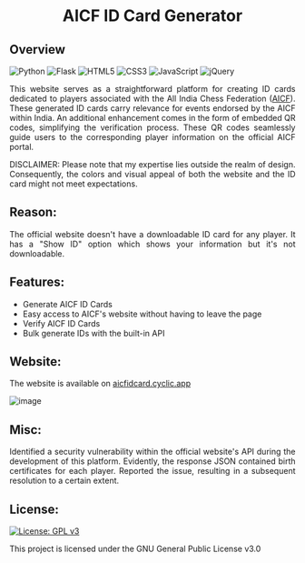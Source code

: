 <h1 align="center" id="title">AICF ID Card Generator</h1>


<h2>Overview</h2>

![Python](https://img.shields.io/badge/python-3670A0?style=for-the-badge&logo=python&logoColor=ffdd54)
![Flask](https://img.shields.io/badge/flask-%23000.svg?style=for-the-badge&logo=flask&logoColor=white)
![HTML5](https://img.shields.io/badge/html5-%23E34F26.svg?style=for-the-badge&logo=html5&logoColor=white)
![CSS3](https://img.shields.io/badge/css3-%231572B6.svg?style=for-the-badge&logo=css3&logoColor=white)
![JavaScript](https://img.shields.io/badge/javascript-%23323330.svg?style=for-the-badge&logo=javascript&logoColor=%23F7DF1E)
![jQuery](https://img.shields.io/badge/jquery-%230769AD.svg?style=for-the-badge&logo=jquery&logoColor=white)

<div align="justify">
  <p>This website serves as a straightforward platform for creating ID cards dedicated to players associated with the
  All India Chess Federation (<a href="https://aicf.in/">AICF</a>).
  These generated ID cards carry relevance for events endorsed by the AICF within India.
  An additional enhancement comes in the form of embedded QR codes, simplifying the verification process.
  These QR codes seamlessly guide users to the corresponding player information on the official AICF portal.</p>

  <p>DISCLAIMER: Please note that my expertise lies outside the realm of design. Consequently, the colors and visual appeal of both the website and the ID card might not meet expectations.</p>
</div>


<h2>Reason:</h2>
<p align="justify">The official website doesn't have a downloadable ID card for any player. It has a "Show ID" option which shows your information but it's not downloadable.</p>

<h2>Features:</h2>

*   Generate AICF ID Cards
*   Easy access to AICF's website without having to leave the page
*   Verify AICF ID Cards
*   Bulk generate IDs with the built-in API
  
<h2>Website:</h2>

The website is available on <a href="https://aicfidcard.cyclic.app">aicfidcard.cyclic.app</a>

  ![image](https://github.com/Ohnoimded/AICF-ID-Card-generator/assets/88839014/d2764d93-5c7f-4c07-b776-bd872d0d081b)

<h2>Misc:</h2>

<p align= "justify">Identified a security vulnerability within the official website's API during the development of this platform. Evidently, the response JSON contained birth certificates for each player. 
  Reported the issue, resulting in a subsequent resolution to a certain extent.</p>

<h2>License:</h2>

[![License: GPL v3](https://img.shields.io/badge/License-GPLv3-blue.svg)](https://github.com/Ohnoimded/AICF-ID-Card-generator/blob/main/LICENSE)

This project is licensed under the GNU General Public License v3.0 

